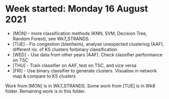 # Week started: Monday 16 August 2021
* [MON] - more classification methods (KNN, SVM, Decision Tree, Random Forest), see Wk7_STRANDS
* [TUE] - Fix congestion (blenheim), analyse unexpected clustering (AAF), different no. of KS clusters forbinary classification
* [WED] - Use data from other years (AAF). Check classifier performance on TSC
* [THU] - Train classifier on AAF, test on TSC, and vice versa
* [FRI] - Use binary classifier to generate clusters. Visualise in network map & compare to KS clusters

Work from [MON] is in Wk7_STRANDS. Some work from [TUE] is in Wk8 folder. Remaining work is in this folder.
